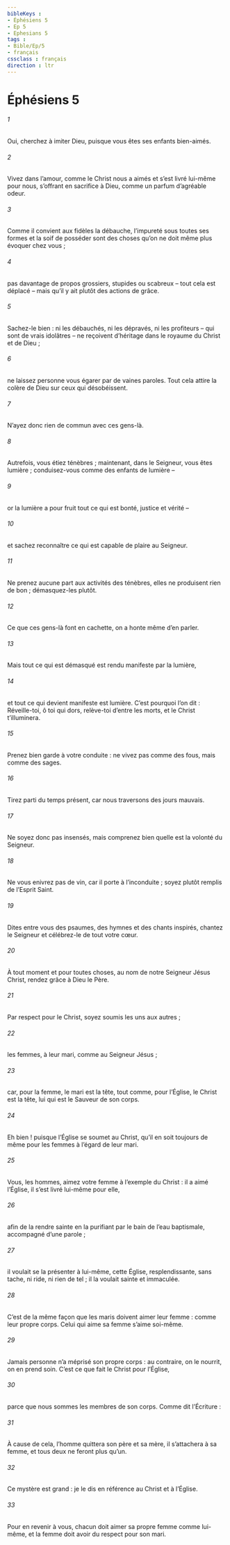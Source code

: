 ```yaml
---
bibleKeys : 
- Éphésiens 5
- Ep 5
- Ephesians 5
tags : 
- Bible/Ep/5
- français
cssclass : français
direction : ltr
---
```


# Éphésiens 5

###### 1
Oui, cherchez à imiter Dieu, puisque vous êtes ses enfants bien-aimés.
###### 2
Vivez dans l’amour, comme le Christ nous a aimés et s’est livré lui-même pour nous, s’offrant en sacrifice à Dieu, comme un parfum d’agréable odeur.
###### 3
Comme il convient aux fidèles la débauche, l’impureté sous toutes ses formes et la soif de posséder sont des choses qu’on ne doit même plus évoquer chez vous ;
###### 4
pas davantage de propos grossiers, stupides ou scabreux – tout cela est déplacé – mais qu’il y ait plutôt des actions de grâce.
###### 5
Sachez-le bien : ni les débauchés, ni les dépravés, ni les profiteurs – qui sont de vrais idolâtres – ne reçoivent d’héritage dans le royaume du Christ et de Dieu ;
###### 6
ne laissez personne vous égarer par de vaines paroles. Tout cela attire la colère de Dieu sur ceux qui désobéissent.
###### 7
N’ayez donc rien de commun avec ces gens-là.
###### 8
Autrefois, vous étiez ténèbres ; maintenant, dans le Seigneur, vous êtes lumière ; conduisez-vous comme des enfants de lumière –
###### 9
or la lumière a pour fruit tout ce qui est bonté, justice et vérité –
###### 10
et sachez reconnaître ce qui est capable de plaire au Seigneur.
###### 11
Ne prenez aucune part aux activités des ténèbres, elles ne produisent rien de bon ; démasquez-les plutôt.
###### 12
Ce que ces gens-là font en cachette, on a honte même d’en parler.
###### 13
Mais tout ce qui est démasqué est rendu manifeste par la lumière,
###### 14
et tout ce qui devient manifeste est lumière. C’est pourquoi l’on dit :
Réveille-toi, ô toi qui dors,
relève-toi d’entre les morts,
et le Christ t’illuminera.
###### 15
Prenez bien garde à votre conduite : ne vivez pas comme des fous, mais comme des sages.
###### 16
Tirez parti du temps présent, car nous traversons des jours mauvais.
###### 17
Ne soyez donc pas insensés, mais comprenez bien quelle est la volonté du Seigneur.
###### 18
Ne vous enivrez pas de vin, car il porte à l’inconduite ; soyez plutôt remplis de l’Esprit Saint.
###### 19
Dites entre vous des psaumes, des hymnes et des chants inspirés, chantez le Seigneur et célébrez-le de tout votre cœur.
###### 20
À tout moment et pour toutes choses, au nom de notre Seigneur Jésus Christ, rendez grâce à Dieu le Père.
###### 21
Par respect pour le Christ, soyez soumis les uns aux autres ;
###### 22
les femmes, à leur mari, comme au Seigneur Jésus ;
###### 23
car, pour la femme, le mari est la tête, tout comme, pour l’Église, le Christ est la tête, lui qui est le Sauveur de son corps.
###### 24
Eh bien ! puisque l’Église se soumet au Christ, qu’il en soit toujours de même pour les femmes à l’égard de leur mari.
###### 25
Vous, les hommes, aimez votre femme à l’exemple du Christ : il a aimé l’Église, il s’est livré lui-même pour elle,
###### 26
afin de la rendre sainte en la purifiant par le bain de l’eau baptismale, accompagné d’une parole ;
###### 27
il voulait se la présenter à lui-même, cette Église, resplendissante, sans tache, ni ride, ni rien de tel ; il la voulait sainte et immaculée.
###### 28
C’est de la même façon que les maris doivent aimer leur femme : comme leur propre corps. Celui qui aime sa femme s’aime soi-même.
###### 29
Jamais personne n’a méprisé son propre corps : au contraire, on le nourrit, on en prend soin. C’est ce que fait le Christ pour l’Église,
###### 30
parce que nous sommes les membres de son corps. Comme dit l’Écriture :
###### 31
À cause de cela, l’homme quittera son père et sa mère, il s’attachera à sa femme, et tous deux ne feront plus qu’un.
###### 32
Ce mystère est grand : je le dis en référence au Christ et à l’Église.
###### 33
Pour en revenir à vous, chacun doit aimer sa propre femme comme lui-même, et la femme doit avoir du respect pour son mari.
